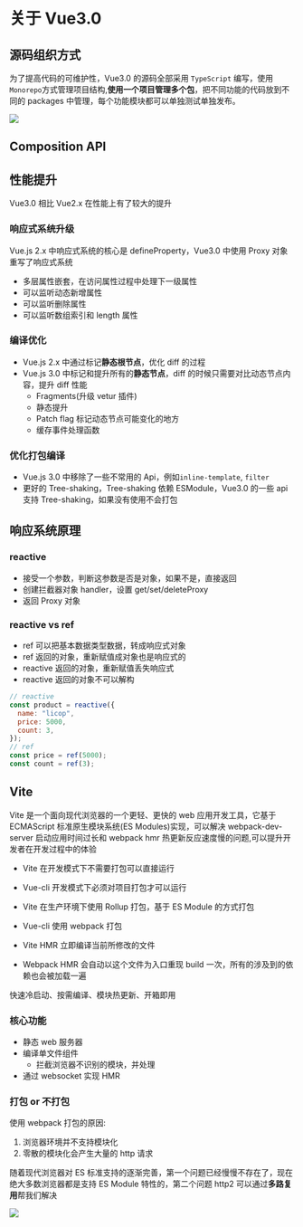 # 关于 Vue3.0

## 源码组织方式

为了提高代码的可维护性，Vue3.0 的源码全部采用 `TypeScript` 编写，使用`Monorepo`方式管理项目结构,**使用一个项目管理多个包**，把不同功能的代码放到不同的 packages 中管理，每个功能模块都可以单独测试单独发布。

![](./framework/vue3_package.png)

## Composition API

## 性能提升

Vue3.0 相比 Vue2.x 在性能上有了较大的提升

### 响应式系统升级

Vue.js 2.x 中响应式系统的核心是 defineProperty，Vue3.0 中使用 Proxy 对象重写了响应式系统

- 多层属性嵌套，在访问属性过程中处理下一级属性
- 可以监听动态新增属性
- 可以监听删除属性
- 可以监听数组索引和 length 属性

### 编译优化

- Vue.js 2.x 中通过标记**静态根节点**，优化 diff 的过程
- Vue.js 3.0 中标记和提升所有的**静态节点**，diff 的时候只需要对比动态节点内容，提升 diff 性能
  - Fragments(升级 vetur 插件)
  - 静态提升
  - Patch flag 标记动态节点可能变化的地方
  - 缓存事件处理函数

### 优化打包编译

- Vue.js 3.0 中移除了一些不常用的 Api，例如`inline-template`, `filter`
- 更好的 Tree-shaking，Tree-shaking 依赖 ESModule，Vue3.0 的一些 api 支持 Tree-shaking，如果没有使用不会打包

## 响应系统原理

### reactive

- 接受一个参数，判断这参数是否是对象，如果不是，直接返回
- 创建拦截器对象 handler，设置 get/set/deleteProxy
- 返回 Proxy 对象

### reactive vs ref

- ref 可以把基本数据类型数据，转成响应式对象
- ref 返回的对象，重新赋值成对象也是响应式的
- reactive 返回的对象，重新赋值丢失响应式
- reactive 返回的对象不可以解构

```js
// reactive
const product = reactive({
  name: "licop",
  price: 5000,
  count: 3,
});
// ref
const price = ref(5000);
const count = ref(3);
```

## Vite

Vite 是一个面向现代浏览器的一个更轻、更快的 web 应用开发工具，它基于 ECMAScript 标准原生模块系统(ES Modules)实现，可以解决 webpack-dev-server 启动应用时间过长和 webpack hmr 热更新反应速度慢的问题,可以提升开发者在开发过程中的体验

- Vite 在开发模式下不需要打包可以直接运行
- Vue-cli 开发模式下必须对项目打包才可以运行

- Vite 在生产环境下使用 Rollup 打包，基于 ES Module 的方式打包
- Vue-cli 使用 webpack 打包

- Vite HMR 立即编译当前所修改的文件
- Webpack HMR 会自动以这个文件为入口重现 build 一次，所有的涉及到的依赖也会被加载一遍

快速冷启动、按需编译、模块热更新、开箱即用

### 核心功能

- 静态 web 服务器
- 编译单文件组件
  - 拦截浏览器不识别的模块，并处理
- 通过 websocket 实现 HMR

### 打包 or 不打包

使用 webpack 打包的原因:

1. 浏览器环境并不支持模块化
2. 零散的模块化会产生大量的 http 请求

随着现代浏览器对 ES 标准支持的逐渐完善，第一个问题已经慢慢不存在了，现在绝大多数浏览器都是支持 ES Module 特性的，第二个问题 http2 可以通过**多路复用**帮我们解决

![](./framework/vue3_package.png)
